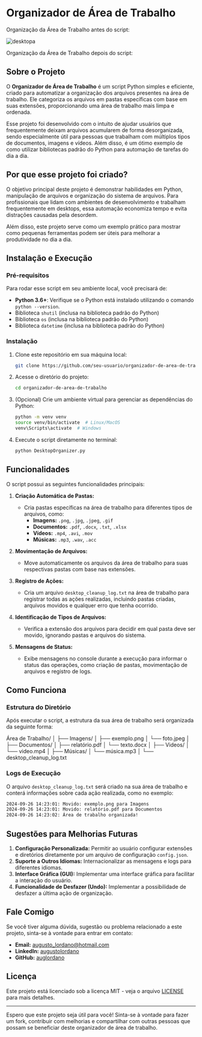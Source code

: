 # Organizador de Área de Trabalho

Organização da Área de Trabalho antes do script: 

![desktopa](https://github.com/user-attachments/assets/c3f65b16-d027-4c53-b152-25a98ef6e872)

Organização da Área de Trabalho depois do script:



## Sobre o Projeto

O **Organizador de Área de Trabalho** é um script Python simples e eficiente, criado para automatizar a organização dos arquivos presentes na área de trabalho. Ele categoriza os arquivos em pastas específicas com base em suas extensões, proporcionando uma área de trabalho mais limpa e ordenada.

Esse projeto foi desenvolvido com o intuito de ajudar usuários que frequentemente deixam arquivos acumularem de forma desorganizada, sendo especialmente útil para pessoas que trabalham com múltiplos tipos de documentos, imagens e vídeos. Além disso, é um ótimo exemplo de como utilizar bibliotecas padrão do Python para automação de tarefas do dia a dia.

## Por que esse projeto foi criado?

O objetivo principal deste projeto é demonstrar habilidades em Python, manipulação de arquivos e organização do sistema de arquivos. Para profissionais que lidam com ambientes de desenvolvimento e trabalham frequentemente em desktops, essa automação economiza tempo e evita distrações causadas pela desordem.

Além disso, este projeto serve como um exemplo prático para mostrar como pequenas ferramentas podem ser úteis para melhorar a produtividade no dia a dia.

## Instalação e Execução

### Pré-requisitos

Para rodar esse script em seu ambiente local, você precisará de:

- **Python 3.6+**: Verifique se o Python está instalado utilizando o comando `python --version`.
- Biblioteca `shutil` (inclusa na biblioteca padrão do Python)
- Biblioteca `os` (inclusa na biblioteca padrão do Python)
- Biblioteca `datetime` (inclusa na biblioteca padrão do Python)

### Instalação

1. Clone este repositório em sua máquina local:
   ```bash
   git clone https://github.com/seu-usuario/organizador-de-area-de-trabalho.git

2. Acesse o diretório do projeto:
   ```bash
   cd organizador-de-area-de-trabalho

3. (Opcional) Crie um ambiente virtual para gerenciar as dependências do Python:
   ```bash
   python -m venv venv
   source venv/bin/activate  # Linux/MacOS
   venv\Scripts\activate  # Windows

4. Execute o script diretamente no terminal:
   ```bash
   python DesktopOrganizer.py

## Funcionalidades

O script possui as seguintes funcionalidades principais:

1. **Criação Automática de Pastas:**
   - Cria pastas específicas na área de trabalho para diferentes tipos de arquivos, como:
     - **Imagens:** `.png`, `.jpg`, `.jpeg`, `.gif`
     - **Documentos:** `.pdf`, `.docx`, `.txt`, `.xlsx`
     - **Vídeos:** `.mp4`, `.avi`, `.mov`
     - **Músicas:** `.mp3`, `.wav`, `.acc`

2. **Movimentação de Arquivos:**
   - Move automaticamente os arquivos da área de trabalho para suas respectivas pastas com base nas extensões.

3. **Registro de Ações:**
   - Cria um arquivo `desktop_cleanup_log.txt` na área de trabalho para registrar todas as ações realizadas, incluindo pastas criadas, arquivos movidos e qualquer erro que tenha ocorrido.

4. **Identificação de Tipos de Arquivos:**
   - Verifica a extensão dos arquivos para decidir em qual pasta deve ser movido, ignorando pastas e arquivos do sistema.

5. **Mensagens de Status:**
   - Exibe mensagens no console durante a execução para informar o status das operações, como criação de pastas, movimentação de arquivos e registro de logs.

## Como Funciona

### Estrutura do Diretório
Após executar o script, a estrutura da sua área de trabalho será organizada da seguinte forma:

Área de Trabalho/ │ ├── Imagens/ │ ├── exemplo.png │ └── foto.jpeg │ ├── Documentos/ │ ├── relatório.pdf │ └── texto.docx │ ├── Videos/ │ └── video.mp4 │ ├── Músicas/ │ └── música.mp3 │ └── desktop_cleanup_log.txt


### Logs de Execução

O arquivo `desktop_cleanup_log.txt` será criado na sua área de trabalho e conterá informações sobre cada ação realizada, como no exemplo:

```bash
2024-09-26 14:23:01: Movido: exemplo.png para Imagens 
2024-09-26 14:23:01: Movido: relatório.pdf para Documentos
2024-09-26 14:23:02: Área de trabalho organizada!
```

## Sugestões para Melhorias Futuras

1. **Configuração Personalizada:** Permitir ao usuário configurar extensões e diretórios diretamente por um arquivo de configuração `config.json`.
2. **Suporte a Outros Idiomas:** Internacionalizar as mensagens e logs para diferentes idiomas.
3. **Interface Gráfica (GUI):** Implementar uma interface gráfica para facilitar a interação do usuário.
4. **Funcionalidade de Desfazer (Undo):** Implementar a possibilidade de desfazer a última ação de organização.

## Fale Comigo

Se você tiver alguma dúvida, sugestão ou problema relacionado a este projeto, sinta-se à vontade para entrar em contato:

- **Email:** augusto_lordano@hotmail.com
- **LinkedIn:** [augustolordano](https://www.linkedin.com/in/augustolordano/)
- **GitHub:** [auglordano](https://github.com/auglordano)

## Licença

Este projeto está licenciado sob a licença MIT - veja o arquivo [LICENSE](LICENSE) para mais detalhes.

---

Espero que este projeto seja útil para você! Sinta-se à vontade para fazer um fork, contribuir com melhorias e compartilhar com outras pessoas que possam se beneficiar deste organizador de área de trabalho.

